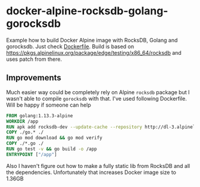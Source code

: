 # docker-alpine-rocksdb-golang-gorocksdb

Example how to build Docker Alpine image with RocksDB, Golang and gorocksdb. Just check [Dockerfile](Dockerfile). Build is based on https://pkgs.alpinelinux.org/package/edge/testing/x86_64/rocksdb and uses patch from there.

## Improvements

Much easier way could be completely rely on Alpine `rocksdb` package but I wasn't able to compile `gorocksdb` with that. I've used following Dockerfile. Will be happy if someone can help

```Dockerfile
FROM golang:1.13.3-alpine
WORKDIR /app
RUN apk add rocksdb-dev --update-cache --repository http://dl-3.alpinelinux.org/alpine/edge/testing/
COPY ./go.* ./
RUN go mod download && go mod verify
COPY ./*.go ./
RUN go test -v && go build -o /app
ENTRYPOINT ["/app"]
```

Also I haven't figure out how to make a fully static lib from RocksDB and all the dependencies. Unfortunately that increases Docker image size to 1.36GB 
